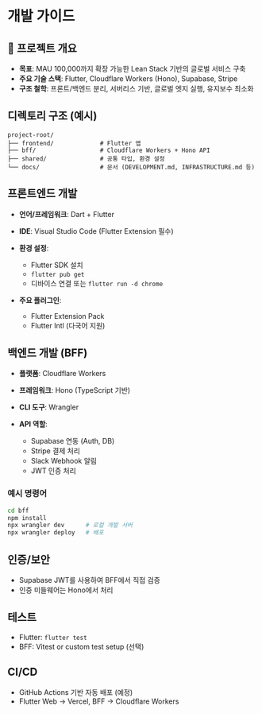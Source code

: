 # 개발 가이드 

## 📌 프로젝트 개요

* **목표**: MAU 100,000까지 확장 가능한 Lean Stack 기반의 글로벌 서비스 구축
* **주요 기술 스택**: Flutter, Cloudflare Workers (Hono), Supabase, Stripe
* **구조 철학**: 프론트/백엔드 분리, 서버리스 기반, 글로벌 엣지 실행, 유지보수 최소화

## 디렉토리 구조 (예시)

```
project-root/
├── frontend/             # Flutter 앱
├── bff/                  # Cloudflare Workers + Hono API
├── shared/               # 공통 타입, 환경 설정
└── docs/                 # 문서 (DEVELOPMENT.md, INFRASTRUCTURE.md 등)
```

## 프론트엔드 개발

* **언어/프레임워크**: Dart + Flutter
* **IDE**: Visual Studio Code (Flutter Extension 필수)
* **환경 설정**:

  * Flutter SDK 설치
  * `flutter pub get`
  * 디바이스 연결 또는 `flutter run -d chrome`
* **주요 플러그인**:

  * Flutter Extension Pack
  * Flutter Intl (다국어 지원)

## 백엔드 개발 (BFF)

* **플랫폼**: Cloudflare Workers
* **프레임워크**: Hono (TypeScript 기반)
* **CLI 도구**: Wrangler
* **API 역할**:

  * Supabase 연동 (Auth, DB)
  * Stripe 결제 처리
  * Slack Webhook 알림
  * JWT 인증 처리

### 예시 명령어

```bash
cd bff
npm install
npx wrangler dev      # 로컬 개발 서버
npx wrangler deploy   # 배포
```

## 인증/보안

* Supabase JWT를 사용하여 BFF에서 직접 검증
* 인증 미들웨어는 Hono에서 처리

## 테스트

* Flutter: `flutter test`
* BFF: Vitest or custom test setup (선택)

## CI/CD

* GitHub Actions 기반 자동 배포 (예정)
* Flutter Web → Vercel, BFF → Cloudflare Workers
